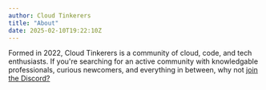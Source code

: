 ```yaml
---
author: Cloud Tinkerers
title: "About"
date: 2025-02-10T19:22:10Z
---
```


Formed in 2022, Cloud Tinkerers is a community of cloud, code, and tech enthusiasts. If you're searching for an active community with knowledgable professionals, curious newcomers, and everything in between, why not [join the Discord?](https://discord.gg/b6FPXfRZB2)